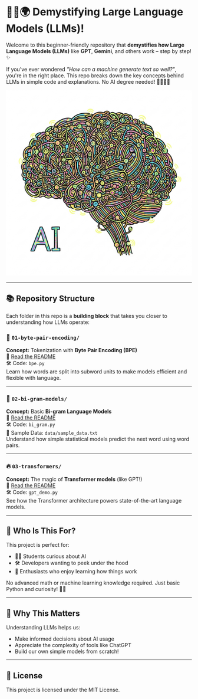 # 🤖🧠🌍 Demystifying Large Language Models (LLMs)!

Welcome to this beginner-friendly repository that **demystifies how Large Language Models (LLMs)** like **GPT**, **Gemini**, and others work – step by step! ✨

If you’ve ever wondered *"How can a machine generate text so well?"*, you're in the right place. This repo breaks down the key concepts behind LLMs in simple code and explanations. No AI degree needed! 👩‍💻👨‍🏫

<p align="center">
  <img src="images/LLM_and_AI.png" alt="LLMs Made Simple: A Layman's Guide" width="600"/>
  <br/>
</p>

---

## 📚 Repository Structure

Each folder in this repo is a **building block** that takes you closer to understanding how LLMs operate:

### 🧩 `01-byte-pair-encoding/`
**Concept:** Tokenization with **Byte Pair Encoding (BPE)**  
📖 [Read the README](./01-byte-pair-encoding/README.md)  
🛠️ Code: `bpe.py`  
Learn how words are split into subword units to make models efficient and flexible with language.

---

### 🔁 `02-bi-gram-models/`
**Concept:** Basic **Bi-gram Language Models**  
📖 [Read the README](./02-bi-gram-models/README.md)  
🛠️ Code: `bi_gram.py`  
📝 Sample Data: `data/sample_data.txt`  
Understand how simple statistical models predict the next word using word pairs.

---

### 🔥 `03-transformers/`
**Concept:** The magic of **Transformer models** (like GPT!)  
📖 [Read the README](./03-transformers/README.md)  
🛠️ Code: `gpt_demo.py`  
See how the Transformer architecture powers state-of-the-art language models.

---

## 🚀 Who Is This For?

This project is perfect for:
- 🧑‍🎓 Students curious about AI
- 🛠️ Developers wanting to peek under the hood
- 🧠 Enthusiasts who enjoy learning how things work

No advanced math or machine learning knowledge required. Just basic Python and curiosity! 🐍💡

---

## 💬 Why This Matters

Understanding LLMs helps us:
- Make informed decisions about AI usage
- Appreciate the complexity of tools like ChatGPT
- Build our own simple models from scratch!

---

## 📜 License

This project is licensed under the MIT License.